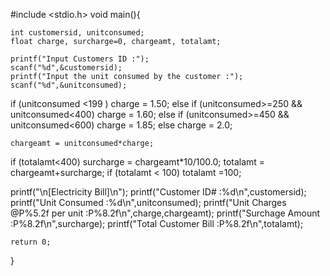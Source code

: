 #include <stdio.h>
void main(){

    int customersid, unitconsumed;
    float charge, surcharge=0, chargeamt, totalamt;
    
    printf("Input Customers ID :"); 
    scanf("%d",&customersid);
    printf("Input the unit consumed by the customer :");
    scanf("%d",&unitconsumed);
    
if (unitconsumed <199 )
	  charge = 1.50;
else	if (unitconsumed>=250 && unitconsumed<400)
		charge = 1.60;
else if (unitconsumed>=450 && unitconsumed<600)
	  charge = 1.85;
else 
    charge = 2.0;
  
    chargeamt = unitconsumed*charge;
if (totalamt<400)
   surcharge = chargeamt*10/100.0;
   totalamt = chargeamt+surcharge;
if (totalamt  < 100)
	totalamt =100;
   
   printf("\n[Electricity Bill]\n");
   printf("Customer ID#                        :%d\n",customersid);
   printf("Unit Consumed                       :%d\n",unitconsumed);
   printf("Unit Charges @P%5.2f  per unit      :P%8.2f\n",charge,chargeamt);
   printf("Surchage Amount                     :P%8.2f\n",surcharge);
   printf("Total Customer Bill                 :P%8.2f\n",totalamt);

    return 0;
}
    
